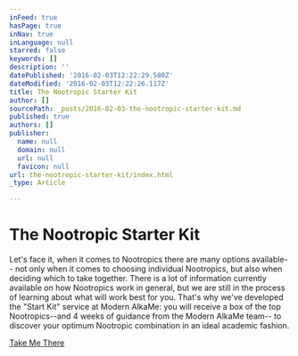 ```yaml
---
inFeed: true
hasPage: true
inNav: true
inLanguage: null
starred: false
keywords: []
description: ''
datePublished: '2016-02-03T12:22:29.580Z'
dateModified: '2016-02-03T12:22:26.117Z'
title: The Nootropic Starter Kit
author: []
sourcePath: _posts/2016-02-03-the-nootropic-starter-kit.md
published: true
authors: []
publisher:
  name: null
  domain: null
  url: null
  favicon: null
url: the-nootropic-starter-kit/index.html
_type: Article

---
```

# The Nootropic Starter Kit

Let's face it, when it comes to Nootropics there are many options available-- not only when it comes to choosing individual Nootropics, but also when deciding which to take together. There is a lot of information currently available on how Nootropics work in general, but we are still in the process of learning about what will work best for you.  That's why we've developed the "Start Kit" service at Modern AlkaMe: you will receive a box of the top Nootropics--and 4 weeks of guidance from the Modern AlkaMe team--  to discover your optimum Nootropic combination in an ideal academic fashion.

[Take Me There][0]

[0]: https://modern_alkame.bubbleapps.io/version-test/the_starter_kit
